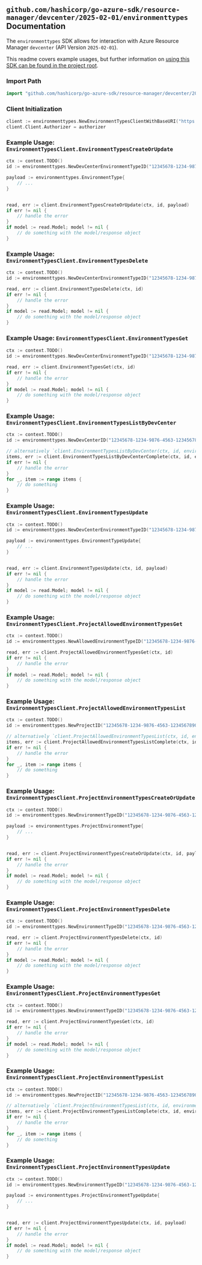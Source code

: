 
## `github.com/hashicorp/go-azure-sdk/resource-manager/devcenter/2025-02-01/environmenttypes` Documentation

The `environmenttypes` SDK allows for interaction with Azure Resource Manager `devcenter` (API Version `2025-02-01`).

This readme covers example usages, but further information on [using this SDK can be found in the project root](https://github.com/hashicorp/go-azure-sdk/tree/main/docs).

### Import Path

```go
import "github.com/hashicorp/go-azure-sdk/resource-manager/devcenter/2025-02-01/environmenttypes"
```


### Client Initialization

```go
client := environmenttypes.NewEnvironmentTypesClientWithBaseURI("https://management.azure.com")
client.Client.Authorizer = authorizer
```


### Example Usage: `EnvironmentTypesClient.EnvironmentTypesCreateOrUpdate`

```go
ctx := context.TODO()
id := environmenttypes.NewDevCenterEnvironmentTypeID("12345678-1234-9876-4563-123456789012", "example-resource-group", "devCenterName", "environmentTypeName")

payload := environmenttypes.EnvironmentType{
	// ...
}


read, err := client.EnvironmentTypesCreateOrUpdate(ctx, id, payload)
if err != nil {
	// handle the error
}
if model := read.Model; model != nil {
	// do something with the model/response object
}
```


### Example Usage: `EnvironmentTypesClient.EnvironmentTypesDelete`

```go
ctx := context.TODO()
id := environmenttypes.NewDevCenterEnvironmentTypeID("12345678-1234-9876-4563-123456789012", "example-resource-group", "devCenterName", "environmentTypeName")

read, err := client.EnvironmentTypesDelete(ctx, id)
if err != nil {
	// handle the error
}
if model := read.Model; model != nil {
	// do something with the model/response object
}
```


### Example Usage: `EnvironmentTypesClient.EnvironmentTypesGet`

```go
ctx := context.TODO()
id := environmenttypes.NewDevCenterEnvironmentTypeID("12345678-1234-9876-4563-123456789012", "example-resource-group", "devCenterName", "environmentTypeName")

read, err := client.EnvironmentTypesGet(ctx, id)
if err != nil {
	// handle the error
}
if model := read.Model; model != nil {
	// do something with the model/response object
}
```


### Example Usage: `EnvironmentTypesClient.EnvironmentTypesListByDevCenter`

```go
ctx := context.TODO()
id := environmenttypes.NewDevCenterID("12345678-1234-9876-4563-123456789012", "example-resource-group", "devCenterName")

// alternatively `client.EnvironmentTypesListByDevCenter(ctx, id, environmenttypes.DefaultEnvironmentTypesListByDevCenterOperationOptions())` can be used to do batched pagination
items, err := client.EnvironmentTypesListByDevCenterComplete(ctx, id, environmenttypes.DefaultEnvironmentTypesListByDevCenterOperationOptions())
if err != nil {
	// handle the error
}
for _, item := range items {
	// do something
}
```


### Example Usage: `EnvironmentTypesClient.EnvironmentTypesUpdate`

```go
ctx := context.TODO()
id := environmenttypes.NewDevCenterEnvironmentTypeID("12345678-1234-9876-4563-123456789012", "example-resource-group", "devCenterName", "environmentTypeName")

payload := environmenttypes.EnvironmentTypeUpdate{
	// ...
}


read, err := client.EnvironmentTypesUpdate(ctx, id, payload)
if err != nil {
	// handle the error
}
if model := read.Model; model != nil {
	// do something with the model/response object
}
```


### Example Usage: `EnvironmentTypesClient.ProjectAllowedEnvironmentTypesGet`

```go
ctx := context.TODO()
id := environmenttypes.NewAllowedEnvironmentTypeID("12345678-1234-9876-4563-123456789012", "example-resource-group", "projectName", "allowedEnvironmentTypeName")

read, err := client.ProjectAllowedEnvironmentTypesGet(ctx, id)
if err != nil {
	// handle the error
}
if model := read.Model; model != nil {
	// do something with the model/response object
}
```


### Example Usage: `EnvironmentTypesClient.ProjectAllowedEnvironmentTypesList`

```go
ctx := context.TODO()
id := environmenttypes.NewProjectID("12345678-1234-9876-4563-123456789012", "example-resource-group", "projectName")

// alternatively `client.ProjectAllowedEnvironmentTypesList(ctx, id, environmenttypes.DefaultProjectAllowedEnvironmentTypesListOperationOptions())` can be used to do batched pagination
items, err := client.ProjectAllowedEnvironmentTypesListComplete(ctx, id, environmenttypes.DefaultProjectAllowedEnvironmentTypesListOperationOptions())
if err != nil {
	// handle the error
}
for _, item := range items {
	// do something
}
```


### Example Usage: `EnvironmentTypesClient.ProjectEnvironmentTypesCreateOrUpdate`

```go
ctx := context.TODO()
id := environmenttypes.NewEnvironmentTypeID("12345678-1234-9876-4563-123456789012", "example-resource-group", "projectName", "environmentTypeName")

payload := environmenttypes.ProjectEnvironmentType{
	// ...
}


read, err := client.ProjectEnvironmentTypesCreateOrUpdate(ctx, id, payload)
if err != nil {
	// handle the error
}
if model := read.Model; model != nil {
	// do something with the model/response object
}
```


### Example Usage: `EnvironmentTypesClient.ProjectEnvironmentTypesDelete`

```go
ctx := context.TODO()
id := environmenttypes.NewEnvironmentTypeID("12345678-1234-9876-4563-123456789012", "example-resource-group", "projectName", "environmentTypeName")

read, err := client.ProjectEnvironmentTypesDelete(ctx, id)
if err != nil {
	// handle the error
}
if model := read.Model; model != nil {
	// do something with the model/response object
}
```


### Example Usage: `EnvironmentTypesClient.ProjectEnvironmentTypesGet`

```go
ctx := context.TODO()
id := environmenttypes.NewEnvironmentTypeID("12345678-1234-9876-4563-123456789012", "example-resource-group", "projectName", "environmentTypeName")

read, err := client.ProjectEnvironmentTypesGet(ctx, id)
if err != nil {
	// handle the error
}
if model := read.Model; model != nil {
	// do something with the model/response object
}
```


### Example Usage: `EnvironmentTypesClient.ProjectEnvironmentTypesList`

```go
ctx := context.TODO()
id := environmenttypes.NewProjectID("12345678-1234-9876-4563-123456789012", "example-resource-group", "projectName")

// alternatively `client.ProjectEnvironmentTypesList(ctx, id, environmenttypes.DefaultProjectEnvironmentTypesListOperationOptions())` can be used to do batched pagination
items, err := client.ProjectEnvironmentTypesListComplete(ctx, id, environmenttypes.DefaultProjectEnvironmentTypesListOperationOptions())
if err != nil {
	// handle the error
}
for _, item := range items {
	// do something
}
```


### Example Usage: `EnvironmentTypesClient.ProjectEnvironmentTypesUpdate`

```go
ctx := context.TODO()
id := environmenttypes.NewEnvironmentTypeID("12345678-1234-9876-4563-123456789012", "example-resource-group", "projectName", "environmentTypeName")

payload := environmenttypes.ProjectEnvironmentTypeUpdate{
	// ...
}


read, err := client.ProjectEnvironmentTypesUpdate(ctx, id, payload)
if err != nil {
	// handle the error
}
if model := read.Model; model != nil {
	// do something with the model/response object
}
```
